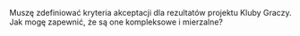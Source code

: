 Muszę zdefiniować kryteria akceptacji dla rezultatów projektu Kluby Graczy. Jak mogę zapewnić, że są one kompleksowe i mierzalne?

